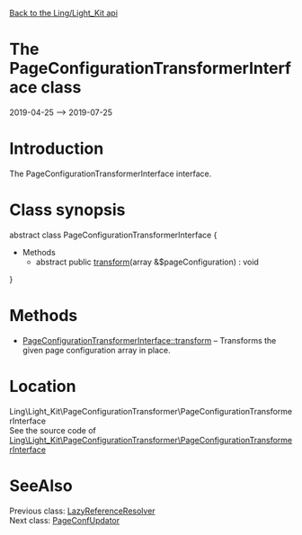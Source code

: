 [Back to the Ling/Light_Kit api](https://github.com/lingtalfi/Light_Kit/blob/master/doc/api/Ling/Light_Kit.md)



The PageConfigurationTransformerInterface class
================
2019-04-25 --> 2019-07-25






Introduction
============

The PageConfigurationTransformerInterface interface.



Class synopsis
==============


abstract class <span class="pl-k">PageConfigurationTransformerInterface</span>  {

- Methods
    - abstract public [transform](https://github.com/lingtalfi/Light_Kit/blob/master/doc/api/Ling/Light_Kit/PageConfigurationTransformer/PageConfigurationTransformerInterface/transform.md)(array &$pageConfiguration) : void

}






Methods
==============

- [PageConfigurationTransformerInterface::transform](https://github.com/lingtalfi/Light_Kit/blob/master/doc/api/Ling/Light_Kit/PageConfigurationTransformer/PageConfigurationTransformerInterface/transform.md) &ndash; Transforms the given page configuration array in place.





Location
=============
Ling\Light_Kit\PageConfigurationTransformer\PageConfigurationTransformerInterface<br>
See the source code of [Ling\Light_Kit\PageConfigurationTransformer\PageConfigurationTransformerInterface](https://github.com/lingtalfi/Light_Kit/blob/master/PageConfigurationTransformer/PageConfigurationTransformerInterface.php)



SeeAlso
==============
Previous class: [LazyReferenceResolver](https://github.com/lingtalfi/Light_Kit/blob/master/doc/api/Ling/Light_Kit/PageConfigurationTransformer/LazyReferenceResolver.md)<br>Next class: [PageConfUpdator](https://github.com/lingtalfi/Light_Kit/blob/master/doc/api/Ling/Light_Kit/PageConfigurationUpdator/PageConfUpdator.md)<br>
